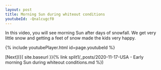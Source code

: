 ```yaml
---
layout: post
title: Morning Sun during whiteout conditions 
youtubeId: -Qnalcugcf0
---
```

 
In this video, you will see morning Sun after days of snowfall. We get very little snow and getting a feet of snow made the kids very happy. 
 
 
 


{% include youtubePlayer.html id=page.youtubeId %}
 
 
[Next]({{ site.baseurl }}{% link split1/_posts/2020-11-17-USA - Early morning Sun during whiteout conditions.md %})
